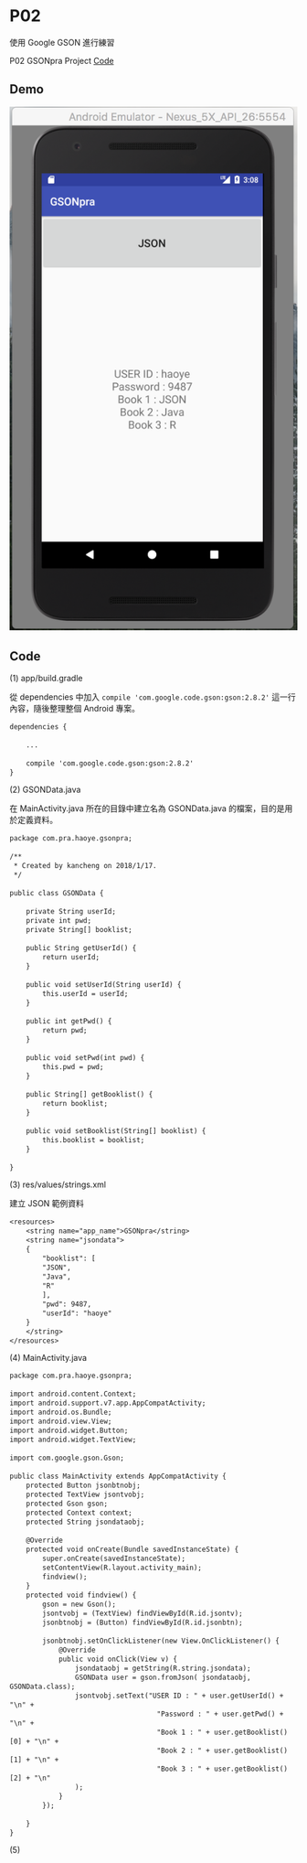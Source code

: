 # P02

使用 Google GSON 進行練習

P02 GSONpra Project [Code](https://github.com/kancheng/JSONPraNote/tree/master/prj/GSONpra)


## Demo

![](https://github.com/kancheng/JSONPraNote/raw/master/prj/GSONpra/PIC.png)


## Code


(1) app/build.gradle

從 dependencies 中加入 `compile 'com.google.code.gson:gson:2.8.2'` 這一行內容，隨後整理整個 Android 專案。


```
dependencies {
    
    ...
    
    compile 'com.google.code.gson:gson:2.8.2'
}
```


(2) GSONData.java

在 MainActivity.java 所在的目錄中建立名為 GSONData.java 的檔案，目的是用於定義資料。


```
package com.pra.haoye.gsonpra;

/**
 * Created by kancheng on 2018/1/17.
 */

public class GSONData {

    private String userId;
    private int pwd;
    private String[] booklist;

    public String getUserId() {
        return userId;
    }

    public void setUserId(String userId) {
        this.userId = userId;
    }

    public int getPwd() {
        return pwd;
    }

    public void setPwd(int pwd) {
        this.pwd = pwd;
    }

    public String[] getBooklist() {
        return booklist;
    }

    public void setBooklist(String[] booklist) {
        this.booklist = booklist;
    }

}
```

(3) res/values/strings.xml

建立 JSON 範例資料

```
<resources>
    <string name="app_name">GSONpra</string>
    <string name="jsondata">
    {
        "booklist": [
        "JSON",
        "Java",
        "R"
        ],
        "pwd": 9487,
        "userId": "haoye"
    }
    </string>
</resources>
```


(4) MainActivity.java

```
package com.pra.haoye.gsonpra;

import android.content.Context;
import android.support.v7.app.AppCompatActivity;
import android.os.Bundle;
import android.view.View;
import android.widget.Button;
import android.widget.TextView;

import com.google.gson.Gson;

public class MainActivity extends AppCompatActivity {
    protected Button jsonbtnobj;
    protected TextView jsontvobj;
    protected Gson gson;
    protected Context context;
    protected String jsondataobj;

    @Override
    protected void onCreate(Bundle savedInstanceState) {
        super.onCreate(savedInstanceState);
        setContentView(R.layout.activity_main);
        findview();
    }
    protected void findview() {
        gson = new Gson();
        jsontvobj = (TextView) findViewById(R.id.jsontv);
        jsonbtnobj = (Button) findViewById(R.id.jsonbtn);

        jsonbtnobj.setOnClickListener(new View.OnClickListener() {
            @Override
            public void onClick(View v) {
                jsondataobj = getString(R.string.jsondata);
                GSONData user = gson.fromJson( jsondataobj, GSONData.class);
                jsontvobj.setText("USER ID : " + user.getUserId() + "\n" +
                                    "Password : " + user.getPwd() + "\n" +
                                    "Book 1 : " + user.getBooklist()[0] + "\n" +
                                    "Book 2 : " + user.getBooklist()[1] + "\n" +
                                    "Book 3 : " + user.getBooklist()[2] + "\n"
                );
            }
        });

    }
}
```

(5)




